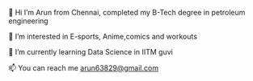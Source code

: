 

👋 Hi I’m Arun from Chennai, completed my B-Tech degree in petroleum engineering


👀 I’m interested in E-sports, Anime,comics and workouts


🌱 I’m currently learning Data Science in IITM guvi


📫 You can reach me arun63829@gmail.com
